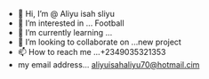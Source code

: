 - 👋 Hi, I’m @ Aliyu isah sliyu
- 👀 I’m interested in ... Football
- 🌱 I’m currently learning ...
- 💞️ I’m looking to collaborate on ...new project 
- 📫 How to reach me ...+2349035321353
-    my email address... aliyuisahaliyu70@hotmail.cim
<!---
Sudawa/Sudawa is a ✨ special ✨ repository because its `README.md` (this file) appears on your GitHub profile.
You can click the Preview link to take a look at your changes.
--->
